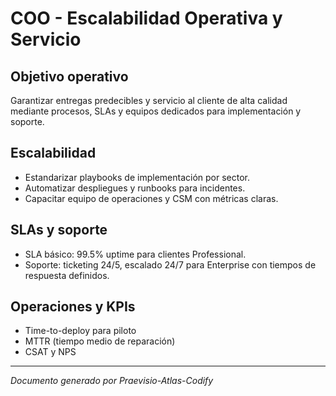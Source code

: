 # COO - Escalabilidad Operativa y Servicio

## Objetivo operativo
Garantizar entregas predecibles y servicio al cliente de alta calidad mediante procesos, SLAs y equipos dedicados para implementación y soporte.

## Escalabilidad
- Estandarizar playbooks de implementación por sector.
- Automatizar despliegues y runbooks para incidentes.
- Capacitar equipo de operaciones y CSM con métricas claras.

## SLAs y soporte
- SLA básico: 99.5% uptime para clientes Professional.
- Soporte: ticketing 24/5, escalado 24/7 para Enterprise con tiempos de respuesta definidos.

## Operaciones y KPIs
- Time-to-deploy para piloto
- MTTR (tiempo medio de reparación)
- CSAT y NPS

---

*Documento generado por Praevisio-Atlas-Codify*